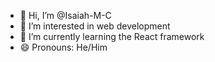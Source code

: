 - 👋 Hi, I’m @Isaiah-M-C
- 👀 I’m interested in web development
- 🌱 I’m currently learning the React framework
- 😄 Pronouns: He/Him

<!---
Isaiah-M-C/Isaiah-M-C is a ✨ special ✨ repository because its `README.md` (this file) appears on your GitHub profile.
You can click the Preview link to take a look at your changes.
--->
